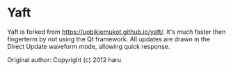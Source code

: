 Yaft
====

Yaft is forked from https://uobikiemukot.github.io/yaft/.
It's much faster then fingerterm by not using the Qt framework.
All updates are drawn in the Direct Update waveform mode, allowing quick response.

Original author: Copyright (c) 2012 haru <uobikiemukot at gmail dot com>
